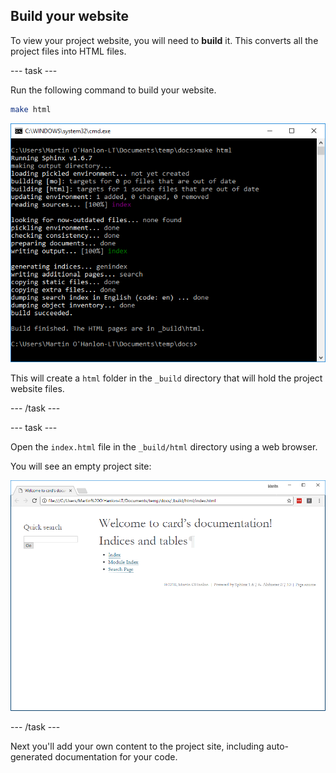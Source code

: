 ## Build your website

To view your project website, you will need to **build** it. This converts all the project files into HTML files.

--- task ---

Run the following command to build your website.

```bash
make html
```

![make html](images/build_make_html.PNG)

This will create a `html` folder in the `_build` directory that will hold the project website files.

--- /task ---

--- task ---

Open the `index.html` file in the `_build/html` directory using a web browser.

You will see an empty project site:

![empty project website ](images/empty_project_website.PNG)

--- /task ---

Next you'll add your own content to the project site, including auto-generated documentation for your code.
